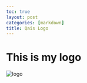 ```yaml
---
toc: true
layout: post
categories: [markdown]
title: Qais Logo
---
```


# This is my logo
![logo]({{site.baseurl}}/images/qais.png)
